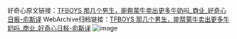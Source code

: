 好奇心原文链接：[TFBOYS 那几个男生，能帮蒙牛卖出更多牛奶吗_商业_好奇心日报-俞斯译](https://www.qdaily.com/articles/5447.html)
WebArchive归档链接：[TFBOYS 那几个男生，能帮蒙牛卖出更多牛奶吗_商业_好奇心日报-俞斯译](http://web.archive.org/web/20190623164821/https://www.qdaily.com/articles/5447.html)
![image](http://ww3.sinaimg.cn/large/007d5XDply1g3wh6jz6xpj30u03394qp)